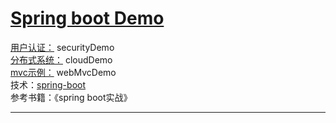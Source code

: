 # [Spring boot Demo](https://github.com/shuchun/bootExample)  

[用户认证：](https://github.com/shuchun/bootExample/tree/master/securityExample) securityDemo   
[分布式系统：](https://github.com/shuchun/bootExample/tree/master/cloudDemo) cloudDemo     
[mvc示例：](https://github.com/shuchun/bootExample/tree/master/webmvcDemo) webMvcDemo            
技术：[spring-boot](http://projects.spring.io/spring-boot/)  
参考书籍：《spring boot实战》   

----  

